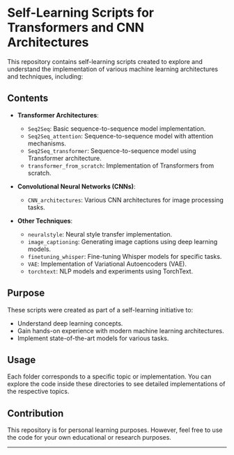 # Self-Learning Scripts for Transformers and CNN Architectures

This repository contains self-learning scripts created to explore and understand the implementation of various machine learning architectures and techniques, including:

## **Contents**
- **Transformer Architectures**:
  - `Seq2Seq`: Basic sequence-to-sequence model implementation.
  - `Seq2Seq_attention`: Sequence-to-sequence model with attention mechanisms.
  - `Seq2Seq_transformer`: Sequence-to-sequence model using Transformer architecture.
  - `transformer_from_scratch`: Implementation of Transformers from scratch.

- **Convolutional Neural Networks (CNNs)**:
  - `CNN_architectures`: Various CNN architectures for image processing tasks.

- **Other Techniques**:
  - `neuralstyle`: Neural style transfer implementation.
  - `image_captioning`: Generating image captions using deep learning models.
  - `finetuning_whisper`: Fine-tuning Whisper models for specific tasks.
  - `VAE`: Implementation of Variational Autoencoders (VAE).
  - `torchtext`: NLP models and experiments using TorchText.

## **Purpose**
These scripts were created as part of a self-learning initiative to:
- Understand deep learning concepts.
- Gain hands-on experience with modern machine learning architectures.
- Implement state-of-the-art models for various tasks.

## **Usage**
Each folder corresponds to a specific topic or implementation. You can explore the code inside these directories to see detailed implementations of the respective topics.

## **Contribution**
This repository is for personal learning purposes. However, feel free to use the code for your own educational or research purposes.

---
